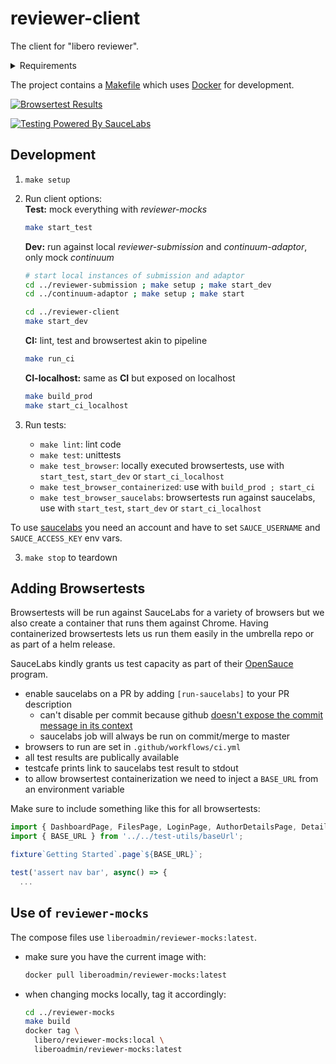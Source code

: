 # reviewer-client

The client for "libero reviewer".

<details>

<summary>Requirements</summary>

- [Docker]
- [GNU Make]
- [Node.js]
- [timeout] (on MacOSX this can be obtained with `brew install coreutils`)
</details>

The project contains a [Makefile] which uses [Docker] for development.

[![Browsertest Results](https://app.eu-central-1.saucelabs.com/browser-matrix/libero_reviewer.svg "Browsertest Results")](https://app.eu-central-1.saucelabs.com/open_sauce/user/libero_reviewer/builds)

[![Testing Powered By SauceLabs](https://saucelabs.github.io/images/opensauce/powered-by-saucelabs-badge-gray.png "Testing Powered By SauceLabs")](https://app.saucelabs.com/open_sauce/user/libero_reviewer/builds)

## Development

1. `make setup`
2. Run client options:  
   __Test:__ mock everything with _reviewer-mocks_  
   ```sh
   make start_test
   ```

   __Dev:__ run against local _reviewer-submission_ and _continuum-adaptor_, only mock _continuum_
   ```sh
   # start local instances of submission and adaptor
   cd ../reviewer-submission ; make setup ; make start_dev
   cd ../continuum-adaptor ; make setup ; make start

   cd ../reviewer-client
   make start_dev
   ```

   __CI:__ lint, test and browsertest akin to pipeline
   ```sh
   make run_ci
   ```

   __CI-localhost:__ same as __CI__ but exposed on localhost
   ```sh
   make build_prod
   make start_ci_localhost
   ```

3. Run tests:
   - `make lint`: lint code
   - `make test`: unittests
   - `make test_browser`: locally executed browsertests, use with `start_test`, `start_dev` or `start_ci_localhost`
   - `make test_browser_containerized`: use with `build_prod ; start_ci`
   - `make test_browser_saucelabs`: browsertests run against saucelabs, use with `start_test`, `start_dev` or `start_ci_localhost`

  To use [saucelabs](https://saucelabs.com) you need an account and have to set `SAUCE_USERNAME` and `SAUCE_ACCESS_KEY` env vars.

3. `make stop` to teardown

## Adding Browsertests

Browsertests will be run against SauceLabs for a variety of browsers but we also create a container that runs them against Chrome. Having containerized browsertests lets us run them easily in the umbrella repo or as part of a helm release.

SauceLabs kindly grants us test capacity as part of their [OpenSauce](https://saucelabs.com/solutions/open-source) program.

- enable saucelabs on a PR by adding `[run-saucelabs]` to your PR description 
  - can't disable per commit because github [doesn't expose the commit message in its context](https://github.community/t/accessing-commit-message-in-pull-request-event/17158/2)
  - saucelabs job will always be run on commit/merge to master
- browsers to run are set in `.github/workflows/ci.yml`
- all test results are publically available
- testcafe prints link to saucelabs test result to stdout
- to allow browsertest containerization we need to inject a `BASE_URL` from an environment variable

Make sure to include something like this for all browsertests:

```js
import { DashboardPage, FilesPage, LoginPage, AuthorDetailsPage, DetailsPage, NavigationPane } from '../page-objects';
import { BASE_URL } from '../../test-utils/baseUrl';

fixture`Getting Started`.page`${BASE_URL}`;

test('assert nav bar', async() => {
  ...
```

## Use of `reviewer-mocks`

The compose files use `liberoadmin/reviewer-mocks:latest`.

- make sure you have the current image with:  
  ```sh
  docker pull liberoadmin/reviewer-mocks:latest
  ```
- when changing mocks locally, tag it accordingly:  
  ```sh
  cd ../reviewer-mocks
  make build
  docker tag \
    libero/reviewer-mocks:local \
    liberoadmin/reviewer-mocks:latest
  ```

[Docker]: https://www.docker.com/
[GNU Make]: https://www.gnu.org/software/make/
[Makefile]: Makefile
[Node.js]: https://nodejs.org/
[timeout]: http://man7.org/linux/man-pages/man1/timeout.1.html
